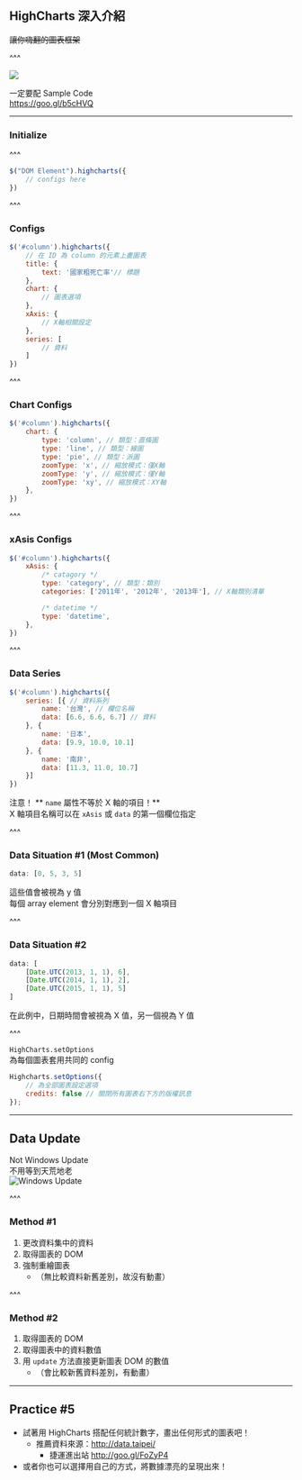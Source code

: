 ## HighCharts 深入介紹
~~讓你嗨翻的圖表框架~~

^^^

![](./assets/dv/warm-water.jpg)

一定要配 Sample Code   
https://goo.gl/b5cHVQ

---

### Initialize

^^^

```js
$("DOM Element").highcharts({
	// configs here
})
```

^^^

### Configs

```js
$('#column').highcharts({
    // 在 ID 為 column 的元素上畫圖表
    title: {
        text: '國家粗死亡率'// 標題
    },
    chart: {
        // 圖表選項
    },
    xAxis: {
        // X軸相關設定
    },
    series: [
		// 資料
    ]
})
```

^^^

### Chart Configs

```js
$('#column').highcharts({
	chart: {
        type: 'column', // 類型：直條圖
        type: 'line', // 類型：線圖
        type: 'pie', // 類型：派圖
        zoomType: 'x', // 縮放模式：僅X軸
        zoomType: 'y', // 縮放模式：僅Y軸
        zoomType: 'xy', // 縮放模式：XY軸
    },
})
```

^^^

### xAsis Configs

```js
$('#column').highcharts({
	xAsis: {
		/* catagory */
		type: 'category', // 類型：類別
        categories: ['2011年', '2012年', '2013年'], // X軸類別清單

        /* datetime */
		type: 'datetime',
	},
})
```

^^^

### Data Series

```js
$('#column').highcharts({
	series: [{ // 資料系列
        name: '台灣', // 欄位名稱
        data: [6.6, 6.6, 6.7] // 資料
    }, {
        name: '日本',
        data: [9.9, 10.0, 10.1]
    }, {
        name: '南非',
        data: [11.3, 11.0, 10.7]
    }]
})
```

注意！ ** `name` 屬性不等於 X 軸的項目！**   
X 軸項目名稱可以在 `xAsis` 或 `data` 的第一個欄位指定

^^^

### Data Situation #1 (Most Common)

```js
data: [0, 5, 3, 5]
```
這些值會被視為 y 值   
每個 array element 會分別對應到一個 X 軸項目 

^^^

### Data Situation #2

```js
data: [
    [Date.UTC(2013, 1, 1), 6], 
    [Date.UTC(2014, 1, 1), 2], 
    [Date.UTC(2015, 1, 1), 5]
]
```

在此例中，日期時間會被視為 X 值，另一個視為 Y 值

^^^

`HighCharts.setOptions`   
為每個圖表套用共同的 config

```js
Highcharts.setOptions({
    // 為全部圖表設定選項
    credits: false // 關閉所有圖表右下方的版權訊息
});
```

---

## Data Update
Not Windows Update   
不用等到天荒地老   
![Windows Update](./assets/dv/update-meme.jpg)

^^^

### Method #1
1. 更改資料集中的資料
2. 取得圖表的 DOM
3. 強制重繪圖表
	* （無比較資料新舊差別，故沒有動畫）

^^^

### Method #2
1. 取得圖表的 DOM
2. 取得圖表中的資料數值
3. 用 `update` 方法直接更新圖表 DOM 的數值
	* （會比較新舊資料差別，有動畫）

---

## Practice #5

* 試著用 HighCharts 搭配任何統計數字，畫出任何形式的圖表吧！
    * 推薦資料來源：http://data.taipei/
        * 捷運進出站 http://goo.gl/FoZyP4
* 或者你也可以選擇用自己的方式，將數據漂亮的呈現出來！